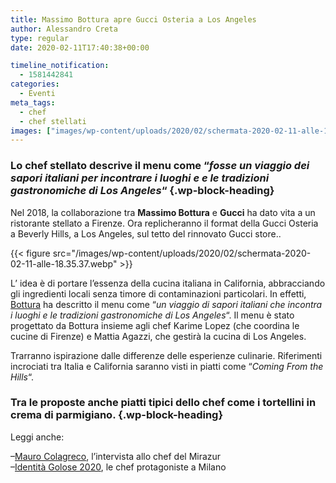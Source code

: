 ```yaml
---
title: Massimo Bottura apre Gucci Osteria a Los Angeles
author: Alessandro Creta
type: regular
date: 2020-02-11T17:40:38+00:00

timeline_notification:
  - 1581442841
categories:
  - Eventi
meta_tags:
  - chef
  - chef stellati
images: ["images/wp-content/uploads/2020/02/schermata-2020-02-11-alle-18.35.17.webp"]
---
```

 

### Lo chef stellato descrive il menu come &#8220;_fosse un viaggio dei sapori italiani per incontrare i luoghi e e le tradizioni gastronomiche di Los Angeles_&#8220; {.wp-block-heading}

Nel 2018, la collaborazione tra **Massimo Bottura** e **Gucci** ha dato vita a un ristorante stellato a Firenze. Ora replicheranno il format della Gucci Osteria a Beverly Hills, a Los Angeles, sul tetto del rinnovato Gucci store..


{{< figure src="/images/wp-content/uploads/2020/02/schermata-2020-02-11-alle-18.35.37.webp" >}}


L&#8217; idea è di portare l&#8217;essenza della cucina italiana in California, abbracciando gli ingredienti locali senza timore di contaminazioni particolari. In effetti, <a rel="noreferrer noopener" aria-label="Bottura (apre in una nuova scheda)" href="https://aleepepe.com/2020/02/04/identita-golose-2020-2/" target="_blank">Bottura</a> ha descritto il menu come &#8220;_un viaggio di sapori italiani che incontra i luoghi e le tradizioni gastronomiche di Los Angeles_&#8220;. Il menu è stato progettato da Bottura insieme agli chef Karime Lopez (che coordina le cucine di Firenze) e Mattia Agazzi, che gestirà la cucina di Los Angeles.

Trarranno ispirazione dalle differenze delle esperienze culinarie. Riferimenti incrociati tra Italia e California saranno visti in piatti come &#8220;_Coming From the Hills_&#8220;. 

### Tra le proposte anche piatti tipici dello chef come i tortellini in crema di parmigiano. {.wp-block-heading}

Leggi anche:

&#8211;<a rel="noreferrer noopener" aria-label="Mauro Colagreco (apre in una nuova scheda)" href="https://aleepepe.com/2020/02/09/mauro-colagreco-mirazur-intervista/" target="_blank">Mauro Colagreco</a>, l&#8217;intervista allo chef del Mirazur  
&#8211;<a href="https://aleepepe.com/2020/02/11/donne-identita-golose/" target="_blank" rel="noreferrer noopener" aria-label="Identità Golose 2020 (apre in una nuova scheda)">Identità Golose 2020</a>, le chef protagoniste a Milano